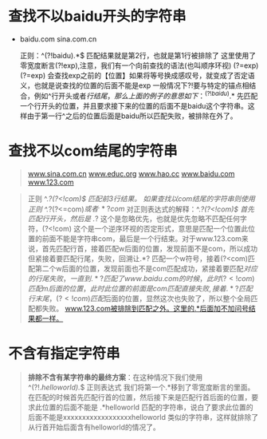 # 查找不以baidu开头的字符串

- baidu.com
  sina.com.cn

  正则：^(?!baidu).*$ 匹配结果就是第2行，也就是第1行被排除了
  这里使用了零宽度断言(?!exp),注意，我们有一个向前查找的语法(也叫顺序环视) (?=exp)
  (?=exp) 会查找exp之前的【位置】如果将等号换成感叹号，就变成了否定语义，也就是说查找的位置的后面不能是exp
  一般情况下?!要与特定的锚点相结合，例如^行开头或者$行结尾，那么上面的例子的意思如下：
  ^(?!baidu).*$ 先匹配一个行开头的位置，并且要求接下来的位置的后面不是baidu这个字符串。这样由于第一行^之后的位置后面是baidu所以匹配失败，被排除在外了。



# 查找不以com结尾的字符串

> www.sina.com.cn
> www.educ.org
> www.hao.cc
> www.baidu.com
> www.123.com

> 正则 ^.*?(?<!com)$ 匹配前3行结果。
> 如果查找以com结尾的字符串则使用正则 ^.*?(?<=com)$或者 ^.*?com$ 
> 对正则表达式的解释：^.*?(?<!com)$
> 首先匹配行开头，然后是 .*? 这个是忽略优先，也就是优先忽略不匹配任何字符，(?<!com) 这个是一个逆序环视的否定形式，意思是匹配一个位置此位置的前面不能是字符串com，最后是一个行结束。对于www.123.com来说，首先匹配行首，接着匹配w后面的位置，发现前面不是com，所以成功但紧接着要匹配行尾，失败，回溯让.*? 匹配一个w符号，接着(?<com)匹配第二个w后面的位置，发现前面也不是com匹配成功，紧接着要匹配$对应的行尾失败，一直到.*?匹配了www.baidu.com的时候，此时(?<!com)匹配m后面的位置，此时此位置的前面是com匹配直接失败,接着.*?匹配行末尾，(?<!com)匹配$后面的位置，显然这次也失败了，所以整个全局匹配都失败。 www.123.com被排除到匹配之外。这里的.*后面加不加问号结果都一样。



# 不含有指定字符串

> **排除不含有某字符串的最终方案**：在这种情况下我们使用 ^(?!.*helloworld).*$ 正则表达式 我们将第一个.*移到了零宽度断言的里面。在匹配的时候首先匹配行首的位置，然后接下来是匹配行首后面的位置，要求此位置的后面不能是   .*helloworld 匹配的字符串，说白了要求此位置的后面不能是xxxxxxxxxxxxxxxxxxhelloworld 类似的字符串，这样就排除了从行首开始后面含有helloworld的情况了。